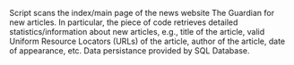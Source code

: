 Script scans the index/main page of the news website The Guardian for new articles. In particular, the piece of code retrieves detailed statistics/information about new articles, e.g., title of the article, valid Uniform Resource Locators (URLs) of the article, author of the article, date of appearance, etc.  Data persistance provided by SQL Database.